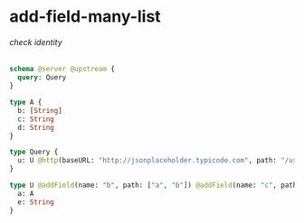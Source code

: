 # add-field-many-list

###### check identity


```graphql @server
schema @server @upstream {
  query: Query
}

type A {
  b: [String]
  c: String
  d: String
}

type Query {
  u: U @http(baseURL: "http://jsonplaceholder.typicode.com", path: "/us/1")
}

type U @addField(name: "b", path: ["a", "b"]) @addField(name: "c", path: ["a", "c"]) @addField(name: "d", path: ["a", "d"]) {
  a: A
  e: String
}
```
